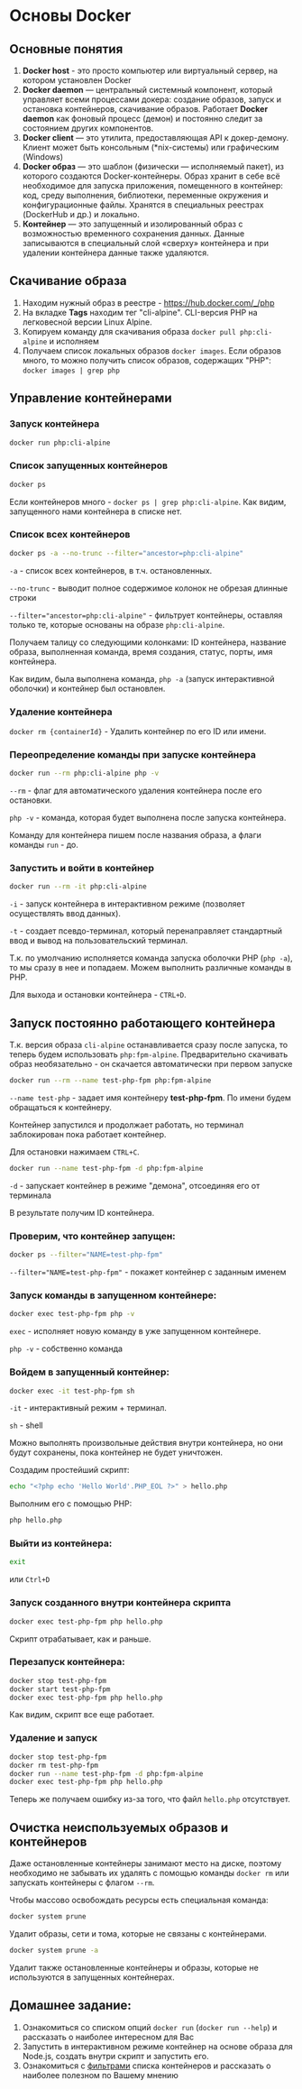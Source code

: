 # Основы Docker

## Основные понятия

1) **Docker host** - это просто компьютер или виртуальный сервер, на котором установлен Docker
2) **Docker daemon** — центральный системный компонент, который управляет всеми процессами докера: создание образов, запуск и остановка контейнеров, скачивание образов. Работает **Docker daemon** как фоновый процесс (демон) и постоянно следит за состоянием других компонентов.
3) **Docker client** — это утилита, предоставляющая API к докер-демону. Клиент может быть консольным (*nix-системы) или графическим (Windows)
4) **Docker образ** — это шаблон (физически — исполняемый пакет), из которого создаются Docker-контейнеры. Образ хранит в себе всё необходимое для запуска приложения, помещенного в контейнер: код, среду выполнения, библиотеки, переменные окружения и конфигурационные файлы. Хранятся в специальных реестрах (DockerHub и др.) и локально.
5) **Контейнер** — это запущенный и изолированный образ с возможностью временного сохранения данных. Данные записываются в специальный слой «сверху» контейнера и при удалении контейнера данные также удаляются.

## Скачивание образа
1) Находим нужный образ в реестре - https://hub.docker.com/_/php 
2) На вкладке **Tags** находим тег "cli-alpine". CLI-версия PHP на легковесной версии Linux Alpine.
3) Копируем команду для скачивания образа `docker pull php:cli-alpine` и исполняем
4) Получаем список локальных образов `docker images`. Если образов много, то можно получить список образов, содержащих "PHP": `docker images | grep php`

## Управление контейнерами
### Запуск контейнера
```bash
docker run php:cli-alpine
```

### Список запущенных контейнеров
```bash
docker ps
```
Если контейнеров много - `docker ps | grep php:cli-alpine`. Как видим, запущенного нами контейнера в списке нет.

### Список всех контейнеров
```bash
docker ps -a --no-trunc --filter="ancestor=php:cli-alpine"
``` 
`-a` - список всех контейнеров, в т.ч. остановленных. 

`--no-trunc` - выводит полное содержимое колонок не обрезая длинные строки

`--filter="ancestor=php:cli-alpine"` - фильтрует контейнеры, оставляя только те, которые основаны на образе `php:cli-alpine`.

Получаем талицу со следующими колонками: ID контейнера, название образа, выполненная команда, время создания, статус, порты, имя контейнера. 

Как видим, была выполнена команда, `php -a` (запуск интерактивной оболочки) и контейнер был остановлен.

### Удаление контейнера
`docker rm {containerId}` - Удалить контейнер по его ID или имени. 

### Переопределение команды при запуске контейнера
```bash
docker run --rm php:cli-alpine php -v
```  

`--rm` - флаг для автоматического удаления контейнера после его остановки. 

`php -v` - команда, которая будет выполнена после запуска контейнера. 

Команду для контейнера пишем после названия образа, а флаги команды `run` - до.

### Запустить и войти в контейнер
```bash
docker run --rm -it php:cli-alpine
```  

`-i` - запуск контейнера в интерактивном режиме (позволяет осуществлять ввод данных). 

`-t` - создает псевдо-терминал, который перенаправляет стандартный ввод и вывод на пользовательский терминал.

Т.к. по умолчанию исполняется команда запуска оболочки PHP (`php -a`), то мы сразу в нее и попадаем. Можем выполнить различные команды в PHP. 

Для выхода и остановки контейнера - `CTRL+D`.

## Запуск постоянно работающего контейнера

Т.к. версия образа `cli-alpine` останавливается сразу после запуска, то теперь будем использовать `php:fpm-alpine`. Предварительно скачивать образ необязательно - он скачается автоматически при первом запуске

```bash
docker run --rm --name test-php-fpm php:fpm-alpine
``` 
`--name test-php` - задает имя контейнеру **test-php-fpm**. По имени будем обращаться к контейнеру.

Контейнер запустился и продолжает работать, но терминал заблокирован пока работает контейнер.

Для остановки нажимаем `CTRL+C`.

```bash
docker run --name test-php-fpm -d php:fpm-alpine
```  

`-d` - запускает контейнер в режиме "демона", отсоединяя его от терминала

В результате получим ID контейнера.

### Проверим, что контейнер запущен:
```bash
docker ps --filter="NAME=test-php-fpm"
```

`--filter="NAME=test-php-fpm"` - покажет контейнер с заданным именем

### Запуск команды в запущенном контейнере:

```bash
docker exec test-php-fpm php -v
```

`exec` - исполняет новую команду в уже запущенном контейнере.

`php -v` - собственно команда

### Войдем в запущенный контейнер:

```bash
docker exec -it test-php-fpm sh
```

`-it` - интерактивный режим + терминал.

`sh` - shell

Можно выполнять произвольные действия внутри контейнера, но они будут сохранены, пока контейнер не будет уничтожен.

Создадим простейший скрипт:
```bash
echo "<?php echo 'Hello World'.PHP_EOL ?>" > hello.php
```

Выполним его с помощью PHP:
```bash
php hello.php
```

### Выйти из контейнера:
```bash
exit
```
или `Ctrl+D`

### Запуск созданного внутри контейнера скрипта

```bash
docker exec test-php-fpm php hello.php
```
Скрипт отрабатывает, как и раньше.

### Перезапуск контейнера:
```bash
docker stop test-php-fpm
docker start test-php-fpm
docker exec test-php-fpm php hello.php
```
Как видим, скрипт все еще работает.

### Удаление и запуск
```bash
docker stop test-php-fpm
docker rm test-php-fpm
docker run --name test-php-fpm -d php:fpm-alpine
docker exec test-php-fpm php hello.php
```
Теперь же получаем ошибку из-за того, что файл `hello.php` отсутствует.

## Очистка неиспользуемых образов и контейнеров

Даже остановленные контейнеры занимают место на диске, поэтому необходимо не забывать их удалять с помощью команды `docker rm` или запускать контейнеры с флагом `--rm`.

Чтобы массово освобождать ресурсы есть специальная команда: 
```bash
docker system prune
```
Удалит образы, сети и тома, которые не связаны с контейнерами.

```bash
docker system prune -a
```
Удалит также остановленные контейнеры и образы, которые не используются в запущенных контейнерах.

## Домашнее задание:
1) Ознакомиться со списком опций `docker run` (`docker run --help`) и рассказать о наиболее интересном для Вас
2) Запустить в интерактивном режиме контейнер на основе образа для Node.js, создать внутри скрипт и запустить его.
3) Ознакомиться с [фильтрами](https://docs.docker.com/engine/reference/commandline/ps/#-filtering---filter) списка контейнеров и рассказать о наиболее полезном по Вашему мнению